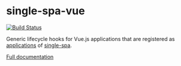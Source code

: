 # single-spa-vue
[![Build Status](https://travis-ci.org/CanopyTax/single-spa-vue.svg?branch=master)](https://travis-ci.org/CanopyTax/single-spa-vue)

Generic lifecycle hooks for Vue.js applications that are registered as [applications](https://github.com/CanopyTax/single-spa/blob/master/docs/applications.md#registered-applications) of [single-spa](https://github.com/CanopyTax/single-spa).

[Full documentation](https://single-spa.js.org/docs/ecosystem-vue.html)

